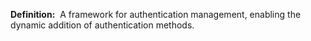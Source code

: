 **Definition:** 
 A framework for authentication management, enabling the dynamic addition of authentication methods.